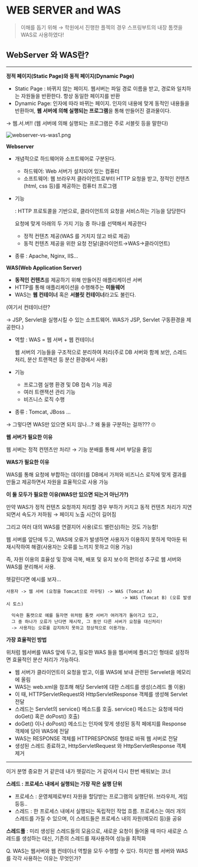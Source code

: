 # WEB SERVER and WAS

> 이해를 돕기 위해 → 학원에서 진행한 플젝의 경우 스프링부트의 내장 톰캣을 WAS로 사용하였다!
> 

## **WebServer 와 WAS란?**

---

**정적 페이지(Static Page)와 동적 페이지(Dynamic Page)**

- Static Page : 바뀌지 않는 페이지. 웹서버는 파일 경로 이름을 받고, 경로와 일치하는 자원들을 반환한다. 항상 동일한 페이지를 반환
- Dynamic Page: 인자에 따라 바뀌는 페이지. 인자의 내용에 맞게 동적인 내용들을 반환하며, **웹 서버에 의해 실행되는 프로그램**을 통해 만들어진 결과물이다.

→ 웹.서.버!! (웹 서버에 의해 실행되는 프로그램은 주로 서블릿 등을 말한다)

![webserver-vs-was1.png](https://prod-files-secure.s3.us-west-2.amazonaws.com/f08f4b84-05e4-4904-836b-ce80bb3ae186/046737a6-0a20-4313-8efc-0e4c651a4567/webserver-vs-was1.png)

**Webserver**

- 개념적으로 하드웨어와 소프트웨어로 구분된다.
    - 하드웨어: Web 서버가 설치되어 있는 컴퓨터
    - 소프트웨어: 웹 브라우저 클라이언트로부터 HTTP 요청을 받고, 정적인 컨텐츠(html, css 등)를 제공하는 컴퓨터 프로그램
- 기능
    
    : HTTP 프로토콜을 기반으로, 클라이언트의 요청을 서비스하는 기능을 담당한다
    
    요청에 맞게 아래의 두 가지 기능 중 하나를 선택해서 제공한다
    
    - 정적 컨텐츠 제공(WAS 를 거치지 않고 바로 제공)
    - 동적 컨텐츠 제공을 위한 요청 전달(클라이언트→WAS→클라이언트)
- 종류 : Apache, Nginx, IIS…

**WAS(Web Application Server)**

- **동적인 컨텐츠**를 제공하기 위해 만들어진 애플리케이션 서버
- HTTP를 통해 애플리케이션을 수행해주는 **미들웨어**
- WAS는 **웹 컨테이너** 혹은 **서블릿 컨테이너**라고도 불린다.

(여기서 컨테이너란? 

→ JSP, Servlet을 실행시킬 수 있는 소프트웨어. WAS가 JSP, Servlet 구동환경을 제공한다.)

- 역할 : WAS = 웹 서버 + 웹 컨테이너
    
    웹 서버의 기능들을 구조적으로 분리하여 처리(주로 DB 서버와 함께 보안, 스레드 처리, 분산 트랜잭션 등 분산 환경에서 사용)
    
- 기능
    - 프로그램 실행 환경 및 DB 접속 기능 제공
    - 여러 트랜잭션 관리 기능
    - 비즈니스 로직 수행
- 종류 : Tomcat, JBoss …

→ 그렇다면 WAS만 있으면 되지 않나…? 왜 둘을 구분하는 걸까??? 🙄

**웹 서버가 필요한 이유**

웹 서버는 정적 컨텐츠만 처리! → 기능 분배를 통해 서버 부담을 줄임

**WAS가 필요한 이유**

WAS를 통해 요청에 부합하는 데이터를 DB에서 가져와 비즈니스 로직에 맞게 결과를 만들고 제공하면서 자원을 효율적으로 사용 가능

**이 둘 모두가 필요한 이유(WAS만 있으면 되는거 아닌가?)**

만약 WAS가 정적 컨텐츠 요청까지 처리할 경우 부하가 커지고 동적 컨텐츠 처리가 지연되면서 속도가 저하됨 → 페이지 노출 시간이 길어짐

그리고 여러 대의 WAS를 연결지어 사용(로드 밸런싱)하는 것도 가능함!

웹 서버를 앞단에 두고, WAS에 오류가 발생하면 사용자가 이용하지 못하게 막아둔 뒤 재시작하여 해결(사용자는 오류를 느끼지 못하고 이용 가능)

즉, 자원 이용의 효율성 및 장애 극복, 배포 및 유지 보수의 편의성 추구로 웹 서버와 WAS를 분리해서 사용.

헷갈린다면 예시를 보자…

```
사용자 -> 웹 서버 (요청을 Tomcat으로 라우팅) -> WAS (Tomcat A)
                                            -> WAS (Tomcat B) (오류 발생시 토스)
                        
  익숙한 톰캣으로 예를 들자면 위처럼 톰캣 서버가 여러개가 돌아가고 있고,
  그 중 하나가 오류가 난다면 재시작, 그 동안 다른 서버가 요청을 대신처리!
  -> 사용자는 오류를 감지하지 못하고 정상적으로 이용가능.                       
```

**가장 효율적인 방법**

위처럼 웹서버를 WAS 앞에 두고, 필요한 WAS 들을 웹서버에 플러그인 형태로 설정하면 효율적인 분산 처리가 가능하다.

- 웹 서버가 클라이언트이 요청을 받고, 이를 WAS에 보내 관련된 Servelet을 메모리에 올림
- WAS는 web.xml을 참조해 해당 Servlet에 대한 스레드를 생성(스레드 풀 이용)
- 이 때, HTTPServletRequest와 HttpServletResponse 객체를 생성해 Servlet 전달
- 스레드는 Servlet의 service() 메소드를 호출. service() 메소드는 요청에 따라 doGet() 혹은 doPost() 호출)
- doGet() 이나 doPost() 메소드는 인자에 맞게 생성된 동적 페에지를 Response 객체에 담아 WAS에 전달
- WAS는 RESPONSE 객체를 HTTPRESPONSE 형태로 바꿔 웹 서버로 전달
- 생성된 스레드 종료하고, HttpServletRequest 와 HttpServletResponse 객체 제거

---

이거 분명 중요한 거 같은데 내가 헷갈리는 거 같아서 다시 한번 배워보는 코너

**스레드 : 프로세스 내에서 실행되는 가장 작은 실행 단위**

- 프로세스 : 운영체제로부터 자원을 할당받는 프로그램의 실행단위. 브라우저, 게임 등등..
- 스레드 : 한 프로세스 내에서 실행되는 독립적인 작업 흐름. 프로세스는 여러 개의 스레드를 가질 수 있으며, 이 스레드들은 프로세스 내의 자원(메모리 등)을 공유

**스레드풀** : 미리 생성된 스레드들의 모음으로, 새로운 요청이 들어올 때 마다 새로운 스레드를 생성하는 대신, 기존의 스레드를 재사용하여 성능을 최적화

Q. WAS는 웹서버와 웹 컨테이너 역할을 모두 수행할 수 있다. 하지만 웹 서버와 WAS를 각각 사용하는 이유는 무엇인가?